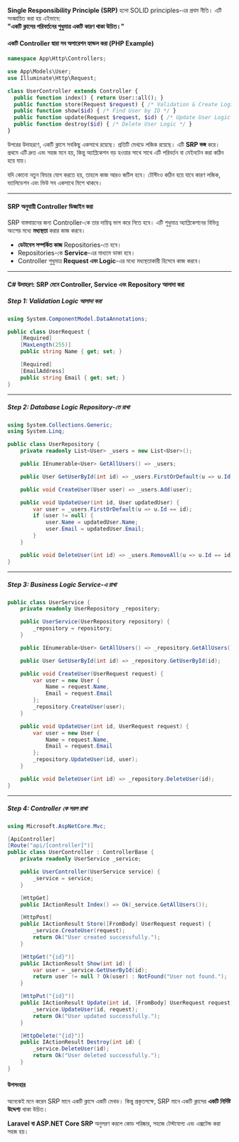 
**Single Responsibility Principle (SRP)** হলো SOLID principles-এর প্রথম নীতি। এটি সংজ্ঞায়িত করা হয় এইভাবে:  
**"একটি ক্লাসের পরিবর্তনের শুধুমাত্র একটি কারণ থাকা উচিত।"**

#### **একটি Controller দ্বারা সব অপারেশন হ্যান্ডল করা (PHP Example)**
```php
namespace App\Http\Controllers;

use App\Models\User;
use Illuminate\Http\Request;

class UserController extends Controller {
  public function index() { return User::all(); }
  public function store(Request $request) { /* Validation & Create Logic */ }
  public function show($id) { /* Find User by ID */ }
  public function update(Request $request, $id) { /* Update User Logic */ }
  public function destroy($id) { /* Delete User Logic */ }
}

```

উপরের উদাহরণে, একটি ক্লাসে সবকিছু একসাথে রয়েছে। প্রতিটি মেথডে লজিক রয়েছে। এটি **SRP ভঙ্গ** করে। প্রথমে এটি দ্রুত এবং সহজ মনে হয়, কিন্তু অ্যাপ্লিকেশন বড় হওয়ার সাথে সাথে এটি পরিবর্তন বা মেইনটেন করা কঠিন হয়ে যায়।

যদি কোনো নতুন ফিচার যোগ করতে হয়, তাহলে কাজ আরও জটিল হবে। টেস্টিংও কঠিন হয়ে যাবে কারণ লজিক, ভ্যালিডেশন এবং ভিউ সব একসাথে মিশে থাকবে।

---


#### **SRP অনুযায়ী Controller ডিজাইন করা**

SRP বাস্তবায়নের জন্য Controller-কে তার দায়িত্ব ভাগ করে নিতে হবে। এটি শুধুমাত্র অ্যাপ্লিকেশনের বিভিন্ন অংশের মধ্যে **মধ্যস্থতা** করার কাজ করবে।

- **ডেটাবেস সম্পর্কিত কাজ** Repositories-তে হবে।
- Repositories-কে **Service**-এর মাধ্যমে ডাকা হবে।
- Controller শুধুমাত্র **Request এবং Logic**-এর মধ্যে মধ্যস্থতাকারী হিসেবে কাজ করবে।

---

#### **C# উদাহরণ: SRP মেনে Controller, Service এবং Repository আলাদা করা**

##### **Step 1: Validation Logic আলাদা করা**
```cs
using System.ComponentModel.DataAnnotations;

public class UserRequest {
    [Required]
    [MaxLength(255)]
    public string Name { get; set; }

    [Required]
    [EmailAddress]
    public string Email { get; set; }
}

```

---

##### **Step 2: Database Logic Repository-তে রাখা**
```cs
using System.Collections.Generic;
using System.Linq;

public class UserRepository {
    private readonly List<User> _users = new List<User>();

    public IEnumerable<User> GetAllUsers() => _users;

    public User GetUserById(int id) => _users.FirstOrDefault(u => u.Id == id);

    public void CreateUser(User user) => _users.Add(user);

    public void UpdateUser(int id, User updatedUser) {
        var user = _users.FirstOrDefault(u => u.Id == id);
        if (user != null) {
            user.Name = updatedUser.Name;
            user.Email = updatedUser.Email;
        }
    }

    public void DeleteUser(int id) => _users.RemoveAll(u => u.Id == id);
}

```


---

##### **Step 3: Business Logic Service-এ রাখা**
```cs
public class UserService {
    private readonly UserRepository _repository;

    public UserService(UserRepository repository) {
        _repository = repository;
    }

    public IEnumerable<User> GetAllUsers() => _repository.GetAllUsers();

    public User GetUserById(int id) => _repository.GetUserById(id);

    public void CreateUser(UserRequest request) {
        var user = new User {
            Name = request.Name,
            Email = request.Email
        };
        _repository.CreateUser(user);
    }

    public void UpdateUser(int id, UserRequest request) {
        var user = new User {
            Name = request.Name,
            Email = request.Email
        };
        _repository.UpdateUser(id, user);
    }

    public void DeleteUser(int id) => _repository.DeleteUser(id);
}

```


---

##### **Step 4: Controller কে সরল রাখা**
```cs
using Microsoft.AspNetCore.Mvc;

[ApiController]
[Route("api/[controller]")]
public class UserController : ControllerBase {
    private readonly UserService _service;

    public UserController(UserService service) {
        _service = service;
    }

    [HttpGet]
    public IActionResult Index() => Ok(_service.GetAllUsers());

    [HttpPost]
    public IActionResult Store([FromBody] UserRequest request) {
        _service.CreateUser(request);
        return Ok("User created successfully.");
    }

    [HttpGet("{id}")]
    public IActionResult Show(int id) {
        var user = _service.GetUserById(id);
        return user != null ? Ok(user) : NotFound("User not found.");
    }

    [HttpPut("{id}")]
    public IActionResult Update(int id, [FromBody] UserRequest request) {
        _service.UpdateUser(id, request);
        return Ok("User updated successfully.");
    }

    [HttpDelete("{id}")]
    public IActionResult Destroy(int id) {
        _service.DeleteUser(id);
        return Ok("User deleted successfully.");
    }
}

```



#### **উপসংহার**

অনেকেই মনে করেন SRP মানে একটি ক্লাসে একটি মেথড। কিন্তু প্রকৃতপক্ষে, SRP মানে একটি ক্লাসের **একটি নির্দিষ্ট উদ্দেশ্য** থাকা উচিত।

**Laravel বা ASP.NET Core SRP** অনুসরণ করলে কোড পরিষ্কার, সহজে টেস্টযোগ্য এবং এক্সটেন্ড করা সহজ হয়।

